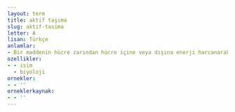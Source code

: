 ```yaml
---
layout: term
title: aktif taşıma
slug: aktif-tasima
letter: A
lisan: Türkçe
anlamlar:
- Bir maddenin hücre zarından hücre içine veya dışına enerji harcanarak taşınması
ozellikler:
- - isim
  - biyoloji
ornekler:
- - ''
orneklerkaynak:
- - ''
---
```

